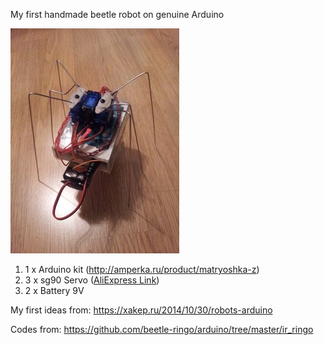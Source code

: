 My first handmade beetle robot on genuine Arduino

![Arduino powered](https://github.com/dbprof/beetle-robot/blob/master/1.jpg)
1. 1 x Arduino kit (http://amperka.ru/product/matryoshka-z)
2. 3 x sg90 Servo ([AliExpress Link](https://ru.aliexpress.com/item/Free-Shipping-SG90-9g-Mini-Micro-Servo-for-RC-for-RC-250-450-Helicopter-Airplane-Car/32357090842.html?spm=2114.13010608.0.0.WNkda0))
3. 2 x Battery 9V

My first ideas from: https://xakep.ru/2014/10/30/robots-arduino

Codes from: https://github.com/beetle-ringo/arduino/tree/master/ir_ringo
